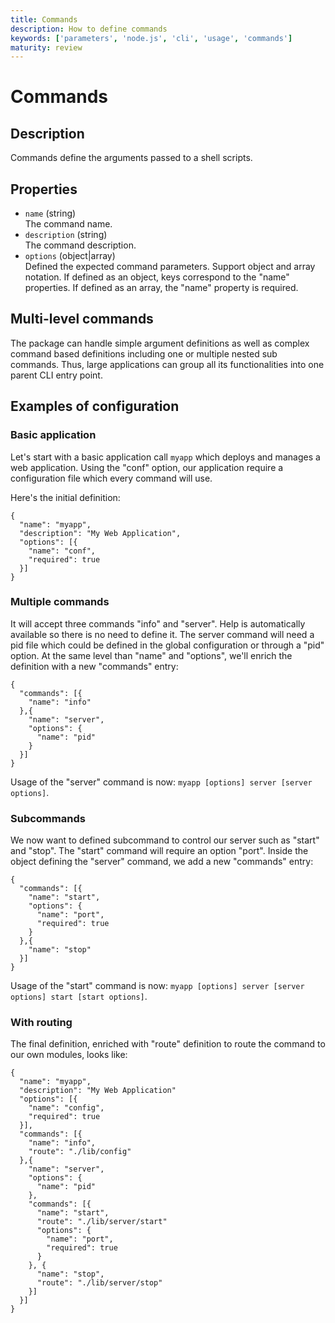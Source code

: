 ```yaml
---
title: Commands
description: How to define commands
keywords: ['parameters', 'node.js', 'cli', 'usage', 'commands']
maturity: review
---
```


# Commands

## Description

Commands define the arguments passed to a shell scripts.

## Properties

* `name` (string)   
  The command name.
* `description` (string)   
  The command description.
* `options` (object|array)   
  Defined the expected command parameters. Support object and array notation. If
  defined as an object, keys correspond to the "name" properties. If defined as 
  an array, the "name" property is required.
  
## Multi-level commands

The package can handle simple argument definitions as well as complex command
based definitions including one or multiple nested sub commands. Thus, large 
applications can group all its functionalities into one parent CLI entry point.

## Examples of configuration

### Basic application

Let's start with a basic application call `myapp` which deploys and manages
a web application. Using the "conf" option, our application require a 
configuration file which every command will use. 

Here's the initial definition:

```
{
  "name": "myapp",
  "description": "My Web Application",
  "options": [{
    "name": "conf",
    "required": true
  }]
}
```

### Multiple commands

It will accept three commands "info" and "server". Help is automatically
available so there is no need to define it. The server command will need a pid
file which could be defined in the global configuration or through a "pid"
option. At the same level than "name" and "options", we'll enrich the definition
with a new "commands" entry:

```
{
  "commands": [{
    "name": "info"
  },{
    "name": "server",
    "options": {
      "name": "pid"
    }
  }]
}
```

Usage of the "server" command is now:
`myapp [options] server [server options]`.

### Subcommands

We now want to defined subcommand to control our server such as "start" and 
"stop". The "start" command will require an option "port". Inside the object 
defining the "server" command, we add a new "commands" entry:

```
{
  "commands": [{
    "name": "start",
    "options": {
      "name": "port",
      "required": true
    }
  },{
    "name": "stop"
  }]
}
```

Usage of the "start" command is now:
`myapp [options] server [server options] start [start options]`.

### With routing

The final definition, enriched with "route" definition to route the command to
our own modules, looks like:

```
{
  "name": "myapp",
  "description": "My Web Application"
  "options": [{
    "name": "config",
    "required": true
  }],
  "commands": [{
    "name": "info",
    "route": "./lib/config"
  },{
    "name": "server",
    "options": {
      "name": "pid"
    },
    "commands": [{
      "name": "start",
      "route": "./lib/server/start"
      "options": {
        "name": "port",
        "required": true
      }
    }, {
      "name": "stop",
      "route": "./lib/server/stop"
    }]
  }]
}
```

